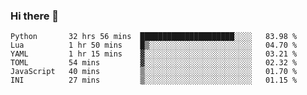 ### Hi there 👋

<!--
**gustavkrist/gustavkrist** is a ✨ _special_ ✨ repository because its `README.md` (this file) appears on your GitHub profile.

Here are some ideas to get you started:

- 🔭 I’m currently working on ...
- 🌱 I’m currently learning ...
- 👯 I’m looking to collaborate on ...
- 🤔 I’m looking for help with ...
- 💬 Ask me about ...
- 📫 How to reach me: ...
- 😄 Pronouns: ...
- ⚡ Fun fact: ...
-->

<!--START_SECTION:waka-->

```text
Python       32 hrs 56 mins  █████████████████████░░░░   83.98 %
Lua          1 hr 50 mins    █▒░░░░░░░░░░░░░░░░░░░░░░░   04.70 %
YAML         1 hr 15 mins    ▓░░░░░░░░░░░░░░░░░░░░░░░░   03.21 %
TOML         54 mins         ▓░░░░░░░░░░░░░░░░░░░░░░░░   02.32 %
JavaScript   40 mins         ▒░░░░░░░░░░░░░░░░░░░░░░░░   01.70 %
INI          27 mins         ▒░░░░░░░░░░░░░░░░░░░░░░░░   01.15 %
```

<!--END_SECTION:waka-->
